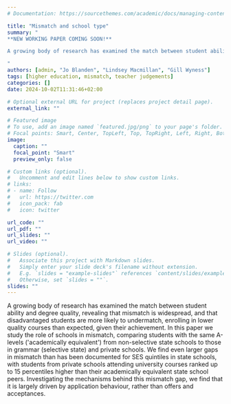 ```yaml
---
# Documentation: https://sourcethemes.com/academic/docs/managing-content/

title: "Mismatch and school type"
summary: "
**NEW WORKING PAPER COMING SOON!**

A growing body of research has examined the match between student ability and degree quality, revealing that mismatch is widespread, and that disadvantaged students are more likely to undermatch, enrolling in lower quality courses than expected, given their achievement. In this paper we study the role of schools in mismatch, comparing students with the same A-levels ('academically equivalent') from non-selective state schools to those in grammar (selective state) and private schools. We find even larger gaps in mismatch than has been documented for SES quintiles in state schools, with students from private schools attending university courses ranked up to 15 percentiles higher than their academically equivalent state school peers. Investigating the mechanisms behind this mismatch gap, we find that it is largely driven by application behaviour, rather than offers and acceptances.

"
authors: [admin, "Jo Blanden", "Lindsey Macmillan", "Gill Wyness"]
tags: [higher education, mismatch, teacher judgements]
categories: []
date: 2024-10-02T11:31:46+02:00

# Optional external URL for project (replaces project detail page).
external_link: ""

# Featured image
# To use, add an image named `featured.jpg/png` to your page's folder.
# Focal points: Smart, Center, TopLeft, Top, TopRight, Left, Right, BottomLeft, Bottom, BottomRight.
image:
  caption: ""
  focal_point: "Smart"
  preview_only: false

# Custom links (optional).
#   Uncomment and edit lines below to show custom links.
# links:
# - name: Follow
#   url: https://twitter.com
#   icon_pack: fab
#   icon: twitter

url_code: ""
url_pdf: ""
url_slides: ""
url_video: ""

# Slides (optional).
#   Associate this project with Markdown slides.
#   Simply enter your slide deck's filename without extension.
#   E.g. `slides = "example-slides"` references `content/slides/example-slides.md`.
#   Otherwise, set `slides = ""`.
slides: ""
---
```


A growing body of research has examined the match between student ability and degree quality, revealing that mismatch is widespread, and that disadvantaged students are more likely to undermatch, enrolling in lower quality courses than expected, given their achievement. In this paper we study the role of schools in mismatch, comparing students with the same A-levels ('academically equivalent') from non-selective state schools to those in grammar (selective state) and private schools. We find even larger gaps in mismatch than has been documented for SES quintiles in state schools, with students from private schools attending university courses ranked up to 15 percentiles higher than their academically equivalent state school peers. Investigating the mechanisms behind this mismatch gap, we find that it is largely driven by application behaviour, rather than offers and acceptances.
